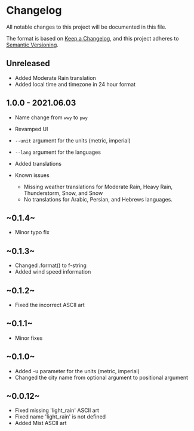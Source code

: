 # Changelog
All notable changes to this project will be documented in this file.

The format is based on [Keep a Changelog](https://keepachangelog.com/en/1.0.0/),
and this project adheres to [Semantic Versioning](https://semver.org/spec/v2.0.0.html).


## Unreleased
* Added Moderate Rain translation
* Added local time and timezone in 24 hour format


## 1.0.0 - 2021.06.03
* Name change from `wwy` to `pwy`
* Revamped UI
* `--unit` argument for the units (metric, imperial)
* `--lang` argument for the languages
* Added translations

* Known issues
    * Missing weather translations for Moderate Rain, Heavy Rain, Thunderstorm, Snow, and Snow
    * No translations for Arabic, Persian, and Hebrews languages.


## ~0.1.4~
* Minor typo fix


## ~0.1.3~
* Changed .format() to f-string
* Added wind speed information


## ~0.1.2~
* Fixed the incorrect ASCII art


## ~0.1.1~
* Minor fixes


## ~0.1.0~
* Added -u parameter for the units (metric, imperial)
* Changed the city name from optional argument to positional argument


## ~0.0.12~
* Fixed missing 'light_rain' ASCII art
* Fixed name 'light_rain' is not defined
* Added Mist ASCII art